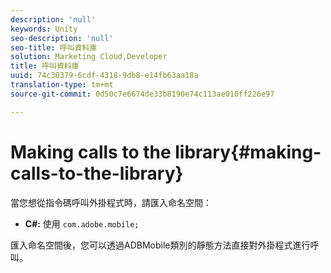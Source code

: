 ```yaml
---
description: 'null'
keywords: Unity
seo-description: 'null'
seo-title: 呼叫資料庫
solution: Marketing Cloud,Developer
title: 呼叫資料庫
uuid: 74c30379-6cdf-4318-9db8-e14fb63aa18a
translation-type: tm+mt
source-git-commit: 0d50c7e6674de33b8190e74c113ae010ff226e97

---
```



# Making calls to the library{#making-calls-to-the-library}

當您想從指令碼呼叫外掛程式時，請匯入命名空間：

* **C#:** 使用 `com.adobe.mobile;`

匯入命名空間後，您可以透過ADBMobile類別的靜態方法直接對外掛程式進行呼叫。
